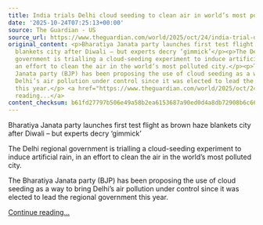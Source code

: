 ```yaml
---
title: India trials Delhi cloud seeding to clean air in world’s most polluted city
date: '2025-10-24T07:25:13+00:00'
source: The Guardian - US
source_url: https://www.theguardian.com/world/2025/oct/24/india-trial-delhi-cloud-seeding-clean-air-world-polluted-city-bharatiya-janata-party
original_content: <p>Bharatiya Janata party launches first test flight as brown haze
  blankets city after Diwali – but experts decry ‘gimmick’</p><p>The Delhi regional
  government is trialling a cloud-seeding experiment to induce artificial rain, in
  an effort to clean the air in the world’s most polluted city.</p><p>The Bharatiya
  Janata party (BJP) has been proposing the use of cloud seeding as a way to bring
  Delhi’s air pollution under control since it was elected to lead the regional government
  this year.</p> <a href="https://www.theguardian.com/world/2025/oct/24/india-trial-delhi-cloud-seeding-clean-air-world-polluted-city-bharatiya-janata-party">Continue
  reading...</a>
content_checksum: b61fd27797b506e49a58b2ea6153687a90ed0d4a8db72908b6c665a79e121ed6
---
```


Bharatiya Janata party launches first test flight as brown haze blankets city after Diwali – but experts decry ‘gimmick’

The Delhi regional government is trialling a cloud-seeding experiment to induce artificial rain, in an effort to clean the air in the world’s most polluted city.

The Bharatiya Janata party (BJP) has been proposing the use of cloud seeding as a way to bring Delhi’s air pollution under control since it was elected to lead the regional government this year.

 [Continue reading...](https://www.theguardian.com/world/2025/oct/24/india-trial-delhi-cloud-seeding-clean-air-world-polluted-city-bharatiya-janata-party)